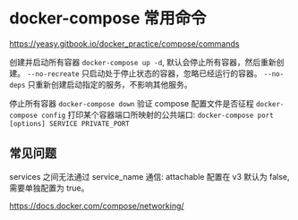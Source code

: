 # docker-compose 常用命令

https://yeasy.gitbook.io/docker_practice/compose/commands

创建并启动所有容器 `docker-compose up -d`, 默认会停止所有容器，然后重新创建。
`--no-recreate` 只启动处于停止状态的容器，忽略已经运行的容器。
`--no-deps` 只重新创建启动指定的服务，不影响其他服务。

停止所有容器 `docker-compose down`
验证 compose 配置文件是否征程 `docker-compose config`
打印某个容器端口所映射的公共端口: `docker-compose port [options] SERVICE PRIVATE_PORT`

## 常见问题

services 之间无法通过 service_name 通信:  attachable 配置在 v3 默认为 false, 需要单独配置为 true。

https://docs.docker.com/compose/networking/